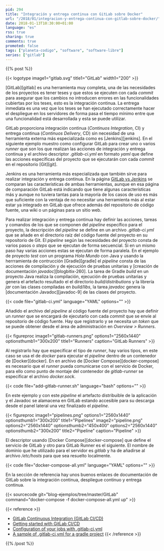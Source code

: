 ```yaml
---
pid: 294
title: "Integración y entrega continua con GitLab sobre Docker"
url: "/2018/01/integracion-y-entrega-continua-con-gitlab-sobre-docker/"
date: 2018-01-13T10:30:00+01:00
language: "es"
rss: true
sharing: true
comments: true
promoted: false
tags: ["planeta-codigo", "software", "software-libre"]
series: ["gitlab"]
---
```


{{% post %}}

{{< logotype image1="gitlab.svg" title1="GitLab" width1="200" >}}

[GitLab][gitlab] es una herramienta muy completa, una de las necesidades de los proyectos es tener teses y que estos se ejecuten con cada _commit_ para asegurar que los cambios no introducen errores en las funcionalidades cubiertas por los teses, esto es la integración continua. La entrega inmediata es una vez que los teses se han ejecutado correctamente hacer el despliegue en los servidores de forma pasa el tiempo mínimo entre que una funcionalidad está desarrollada y esta se puede utilizar.

GitLab proporciona integración continua (_Continuos Integration_, CI) y entrega continua (_Continuos Delivery_, CD) sin necesidad de una herramienta externa más especializada como es [Jenkins][jenkins]. En el siguiente ejemplo muestro como configurar GitLab para crear uno o varios _runner_ que son los que realizan las acciones de integración y entrega continua y el archivo descriptor _.gitlab-ci.yml_ en formato _yaml_ que define las acciones específicas del proyecto que se ejecutarán con cada _commit_ en el repositorio [Git][git].

Jenkins es una herramienta más especializada que también sirve para realizar integración y entrega continua. En la página [GitLab vs Jenkins](https://about.gitlab.com/comparison/gitlab-vs-jenkins.html) se comparan las características de ambas herramientas, aunque en esa página de comparación GitLab está indicando que tiene algunas características más y aunque no tuviera tantas para la mayoría de los casos de uso es más que suficiente con la ventaja de no necesitar una herramienta más al estar estar ya integrado en GitLab que ofrece además del repositorio de código fuente, una wiki o un páginas para un sitio web.

Para realizar integración y entrega continua hay definir las acciones, tareas y comandos de los que se componen del _pipeline_ específico para el proyecto, la descripción del _pipeline_ se define en un archivo _.gitlab-ci.yml_ que se añade en el directorio raíz del código fuente del proyecto en su repositorio de Git. El _pipeline_ según las necesidades del proyecto consta de varios pasos o _steps_ que se ejecutan de forma secuencial. Si en un mismo paso hay varias acciones estas se ejecutan de forma paralela. En el ejemplo de proyecto _test_ con un programa _Hola Mundo_ con Java y usando la herrramienta de contrucción [Gradle][gradle] el _pipeline_ consta de las acciones de compilación y de ejecución de pruebas unitarias y [creación de documentación _javadoc_][blogbitix-260]. La tarea de Gradle _build_ en un proyecto Java realiza la compilación, ejecución de pruebas unitarias y genera el artefacto resultado el el directorio _build/distributions_ y la librería _jar_ con las clases compiladas en _build/libs_, la tarea _javadoc_ genera la [documentación Javadoc][javadoc-9] de las clases del proyecto.

{{< code file="gitlab-ci.yml" language="YAML" options="" >}}

Añadido el archivo del _pipeline_ al código fuente del proyecto hay que definir un _runner_ que se encargará de ejecutarlo con cada _commit_ que se envíe al repositorio de código fuente. Hay que registrarlo y se necesita un _token_ que se puede obtener desde el área de administración en _Overview > Runners_.

{{< figureproc
    image1="gitlab-runners.png" options1="2560x1440" optionsthumb1="300x200" title1="Runners"
    caption="GitLab Runners" >}}

Al registrarlo hay que especificar el tipo de _runner_, hay varios tipos, en este caso se usa el de _docker_ para ejecutar el _pipeline_ dentro de un contenedor de [Docker][docker]. En en archivo de [Docker Compose][docker-compose] es necesario que el _runner_ pueda comunicarse con el servicio de Docker, para ello como punto de montaje del contenedor de _gitlab-runner_ se especificar el archivo _docker.sock_.

{{< code file="add-gitlab-runner.sh" language="bash" options="" >}}

En este ejemplo y con este _pipeline_ el artefacto distribuible de la aplicación y el Javadoc se alamacena en GitLab estando accesible para su descarga desde el panel lateral una vez finalizado el _pipeline_.

{{< figureproc
    image1="pipelines.png" options1="2560x1440" optionsthumb1="300x200" title1="Pipelines"
    image2="pipeline.png" options2="2560x1440" optionsthumb2="450x400" options2="2560x1440" optionsthumb2="300x200" title2="Pipeline"
    caption="Pipeline" >}}

El descriptor usando [Docker Compose][docker-compose] que define el servicio de GitLab y otro para GitLab Runner es el siguiente. El nombre de dominio que he utilizado para el servidor es _gitlab_ y ha de añadirse al archivo _/etc/hosts_ para que sea resuelto localmente.

{{< code file="docker-compose-all.yml" language="YAML" options="" >}}

En la sección de referencia hay unos buenos enlaces de documentación de GitLab sobre la integración continua, despliegue continuo y entrega continua.

{{< sourcecode git="blog-ejemplos/tree/master/GitLab" command="docker-compose -f docker-compose-all.yml up" >}}

{{< reference >}}
* [GitLab Continuous Integration (GitLab CI/CD)](https://docs.gitlab.com/ce/ci/)
* [Getting started with GitLab CI/CD](https://docs.gitlab.com/ce/ci/quick_start/README.html)
* [Configuration of your jobs with .gitlab-ci.yml](https://docs.gitlab.com/ce/ci/yaml/README.html)
* [A sample of .gitlab-ci.yml for a gradle project](https://gist.github.com/daicham/5ac8461b8b49385244aa0977638c3420)
{{< /reference >}}

{{% /post %}}
